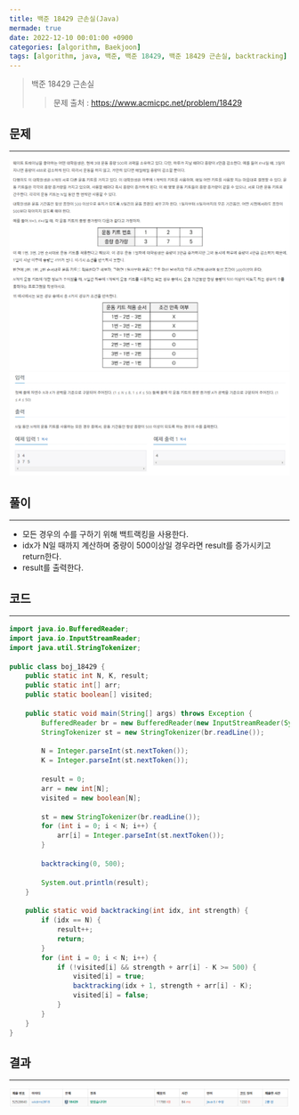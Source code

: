```yaml
---
title: 백준 18429 근손실(Java)
mermade: true
date: 2022-12-10 00:01:00 +0900
categories: [algorithm, Baekjoon]
tags: [algorithm, java, 백준, 백준 18429, 백준 18429 근손실, backtracking] # TAG names should always be lowercase
---
```

>백준 18429 근손실
>> 문제 출처 : <https://www.acmicpc.net/problem/18429>


## 문제
---
![백준](/assets/img/BOJ/18429.PNG)
![백준](/assets/img/BOJ/18429_2.PNG)

## 풀이
---
- 모든 경우의 수를 구하기 위해 백트랙킹을 사용한다.
- idx가 N일 때까지 계산하며 중량이 500이상일 경우라면 result를 증가시키고 return한다.
- result를 출력한다.

## 코드
---
```java
import java.io.BufferedReader;
import java.io.InputStreamReader;
import java.util.StringTokenizer;

public class boj_18429 {
    public static int N, K, result;
    public static int[] arr;
    public static boolean[] visited;

    public static void main(String[] args) throws Exception {
        BufferedReader br = new BufferedReader(new InputStreamReader(System.in));
        StringTokenizer st = new StringTokenizer(br.readLine());

        N = Integer.parseInt(st.nextToken());
        K = Integer.parseInt(st.nextToken());
        
        result = 0;
        arr = new int[N];
        visited = new boolean[N];

        st = new StringTokenizer(br.readLine());
        for (int i = 0; i < N; i++) {
            arr[i] = Integer.parseInt(st.nextToken());
        }

        backtracking(0, 500);

        System.out.println(result);
    }

    public static void backtracking(int idx, int strength) {
        if (idx == N) {
            result++;
            return;
        }
        for (int i = 0; i < N; i++) {
            if (!visited[i] && strength + arr[i] - K >= 500) {
                visited[i] = true;
                backtracking(idx + 1, strength + arr[i] - K);
                visited[i] = false;
            }
        }
    }
}

```

## 결과
---
![백준](/assets/img/BOJ/18429_result.PNG)